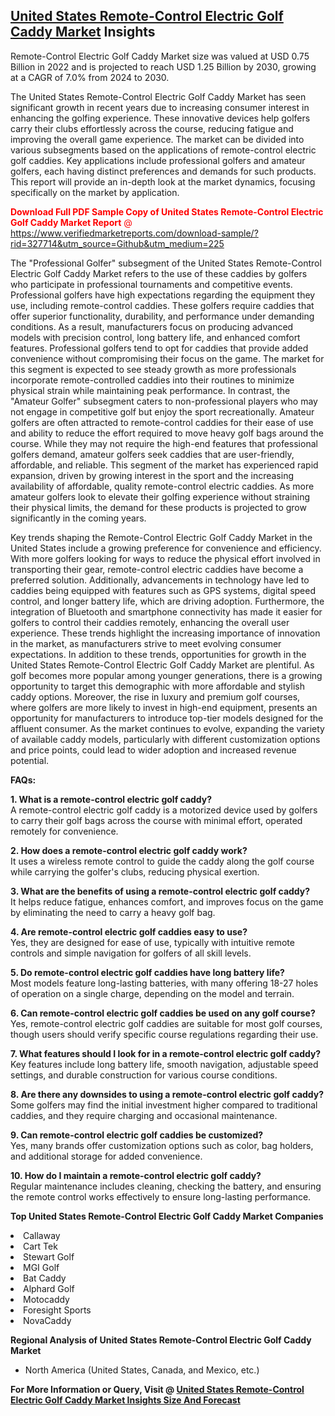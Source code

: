 <h2><a href="https://www.verifiedmarketreports.com/download-sample/?rid=327714&amp;utm_source=Github&amp;utm_medium=225" target="_blank">United States Remote-Control Electric Golf Caddy Market</a> Insights</h2><p>Remote-Control Electric Golf Caddy Market size was valued at USD 0.75 Billion in 2022 and is projected to reach USD 1.25 Billion by 2030, growing at a CAGR of 7.0% from 2024 to 2030.</p><p> <p>The United States Remote-Control Electric Golf Caddy Market has seen significant growth in recent years due to increasing consumer interest in enhancing the golfing experience. These innovative devices help golfers carry their clubs effortlessly across the course, reducing fatigue and improving the overall game experience. The market can be divided into various subsegments based on the applications of remote-control electric golf caddies. Key applications include professional golfers and amateur golfers, each having distinct preferences and demands for such products. This report will provide an in-depth look at the market dynamics, focusing specifically on the market by application. <p><span class=""><span style="color: #ff0000;"><strong>Download Full PDF Sample Copy of United States Remote-Control Electric Golf Caddy Market Report</strong> @ </span><a href="https://www.verifiedmarketreports.com/download-sample/?rid=327714&amp;utm_source=Github&amp;utm_medium=225" target="_blank">https://www.verifiedmarketreports.com/download-sample/?rid=327714&amp;utm_source=Github&amp;utm_medium=225</a></span></p> </p> <p>The "Professional Golfer" subsegment of the United States Remote-Control Electric Golf Caddy Market refers to the use of these caddies by golfers who participate in professional tournaments and competitive events. Professional golfers have high expectations regarding the equipment they use, including remote-control caddies. These golfers require caddies that offer superior functionality, durability, and performance under demanding conditions. As a result, manufacturers focus on producing advanced models with precision control, long battery life, and enhanced comfort features. Professional golfers tend to opt for caddies that provide added convenience without compromising their focus on the game. The market for this segment is expected to see steady growth as more professionals incorporate remote-controlled caddies into their routines to minimize physical strain while maintaining peak performance. In contrast, the "Amateur Golfer" subsegment caters to non-professional players who may not engage in competitive golf but enjoy the sport recreationally. Amateur golfers are often attracted to remote-control caddies for their ease of use and ability to reduce the effort required to move heavy golf bags around the course. While they may not require the high-end features that professional golfers demand, amateur golfers seek caddies that are user-friendly, affordable, and reliable. This segment of the market has experienced rapid expansion, driven by growing interest in the sport and the increasing availability of affordable, quality remote-control electric caddies. As more amateur golfers look to elevate their golfing experience without straining their physical limits, the demand for these products is projected to grow significantly in the coming years. </p> <p>Key trends shaping the Remote-Control Electric Golf Caddy Market in the United States include a growing preference for convenience and efficiency. With more golfers looking for ways to reduce the physical effort involved in transporting their gear, remote-control electric caddies have become a preferred solution. Additionally, advancements in technology have led to caddies being equipped with features such as GPS systems, digital speed control, and longer battery life, which are driving adoption. Furthermore, the integration of Bluetooth and smartphone connectivity has made it easier for golfers to control their caddies remotely, enhancing the overall user experience. These trends highlight the increasing importance of innovation in the market, as manufacturers strive to meet evolving consumer expectations. In addition to these trends, opportunities for growth in the United States Remote-Control Electric Golf Caddy Market are plentiful. As golf becomes more popular among younger generations, there is a growing opportunity to target this demographic with more affordable and stylish caddy options. Moreover, the rise in luxury and premium golf courses, where golfers are more likely to invest in high-end equipment, presents an opportunity for manufacturers to introduce top-tier models designed for the affluent consumer. As the market continues to evolve, expanding the variety of available caddy models, particularly with different customization options and price points, could lead to wider adoption and increased revenue potential. </p> <p><strong>FAQs:</strong></p> <p><strong>1. What is a remote-control electric golf caddy?</strong><br> A remote-control electric golf caddy is a motorized device used by golfers to carry their golf bags across the course with minimal effort, operated remotely for convenience.</p> <p><strong>2. How does a remote-control electric golf caddy work?</strong><br> It uses a wireless remote control to guide the caddy along the golf course while carrying the golfer's clubs, reducing physical exertion.</p> <p><strong>3. What are the benefits of using a remote-control electric golf caddy?</strong><br> It helps reduce fatigue, enhances comfort, and improves focus on the game by eliminating the need to carry a heavy golf bag.</p> <p><strong>4. Are remote-control electric golf caddies easy to use?</strong><br> Yes, they are designed for ease of use, typically with intuitive remote controls and simple navigation for golfers of all skill levels.</p> <p><strong>5. Do remote-control electric golf caddies have long battery life?</strong><br> Most models feature long-lasting batteries, with many offering 18-27 holes of operation on a single charge, depending on the model and terrain.</p> <p><strong>6. Can remote-control electric golf caddies be used on any golf course?</strong><br> Yes, remote-control electric golf caddies are suitable for most golf courses, though users should verify specific course regulations regarding their use.</p> <p><strong>7. What features should I look for in a remote-control electric golf caddy?</strong><br> Key features include long battery life, smooth navigation, adjustable speed settings, and durable construction for various course conditions.</p> <p><strong>8. Are there any downsides to using a remote-control electric golf caddy?</strong><br> Some golfers may find the initial investment higher compared to traditional caddies, and they require charging and occasional maintenance.</p> <p><strong>9. Can remote-control electric golf caddies be customized?</strong><br> Yes, many brands offer customization options such as color, bag holders, and additional storage for added convenience.</p> <p><strong>10. How do I maintain a remote-control electric golf caddy?</strong><br> Regular maintenance includes cleaning, checking the battery, and ensuring the remote control works effectively to ensure long-lasting performance.</p> </p><p><strong>Top United States Remote-Control Electric Golf Caddy Market Companies</strong></p><div data-test-id=""><p><li>Callaway</li><li> Cart Tek</li><li> Stewart Golf</li><li> MGI Golf</li><li> Bat Caddy</li><li> Alphard Golf</li><li> Motocaddy</li><li> Foresight Sports</li><li> NovaCaddy</li></p><div><strong>Regional Analysis of&nbsp;United States Remote-Control Electric Golf Caddy Market</strong></div><ul><li dir="ltr"><p dir="ltr">North America&nbsp;(United States, Canada, and Mexico, etc.)</p></li></ul><p><strong>For More Information or Query, Visit @&nbsp;</strong><strong><a href="https://www.verifiedmarketreports.com/product/remote-control-electric-golf-caddy-market/?utm_source=Github&amp;utm_medium=225" target="_blank">United States Remote-Control Electric Golf Caddy Market Insights Size And Forecast</a></strong></p></div>
